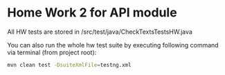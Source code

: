 # Home Work 2 for API module


All HW tests are stored in /src/test/java/CheckTextsTestsHW.java

You can also run the whole hw test suite by executing following command via terminal (from project root): 

```sh
mvn clean test -DsuiteXmlFile=testng.xml
```
